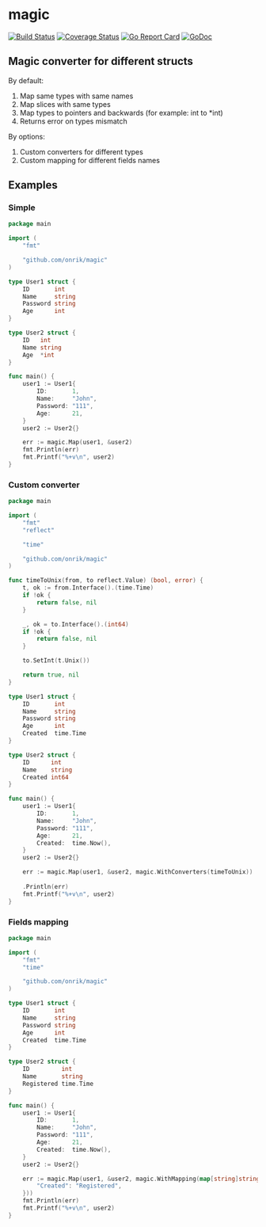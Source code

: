 # magic
[![Build Status](https://travis-ci.org/onrik/magic.svg?branch=master)](https://travis-ci.org/onrik/magic)
[![Coverage Status](https://coveralls.io/repos/github/onrik/magic/badge.svg?branch=master)](https://coveralls.io/github/onrik/magic?branch=master)
[![Go Report Card](https://goreportcard.com/badge/github.com/onrik/magic)](https://goreportcard.com/report/github.com/onrik/magic)
[![GoDoc](https://godoc.org/github.com/onrik/magic?status.svg)](https://godoc.org/github.com/onrik/magic)

## Magic converter for different structs
By default:
1. Map same types with same names
1. Map slices with same types 
1. Map types to pointers and backwards (for example: int to *int) 
1. Returns error on types mismatch

By options:
1. Custom converters for different types
1. Custom mapping for different fields names

## Examples
### Simple
```go
package main

import (
	"fmt"

	"github.com/onrik/magic"
)

type User1 struct {
	ID       int
	Name     string
	Password string
	Age      int
}

type User2 struct {
	ID   int
	Name string
	Age  *int
}

func main() {
	user1 := User1{
		ID:       1,
		Name:     "John",
		Password: "111",
		Age:      21,
	}
	user2 := User2{}

	err := magic.Map(user1, &user2)
	fmt.Println(err)
	fmt.Printf("%+v\n", user2)
}
```

### Custom converter
```go
package main

import (
	"fmt"
	"reflect"

	"time"

	"github.com/onrik/magic"
)

func timeToUnix(from, to reflect.Value) (bool, error) {
	t, ok := from.Interface().(time.Time)
	if !ok {
		return false, nil
	}

	_, ok = to.Interface().(int64)
	if !ok {
		return false, nil
	}

	to.SetInt(t.Unix())

	return true, nil
}

type User1 struct {
	ID       int
	Name     string
	Password string
	Age      int
	Created  time.Time
}

type User2 struct {
	ID      int
	Name    string
	Created int64
}

func main() {
	user1 := User1{
		ID:       1,
		Name:     "John",
		Password: "111",
		Age:      21,
		Created:  time.Now(),
	}
	user2 := User2{}

	err := magic.Map(user1, &user2, magic.WithConverters(timeToUnix))
	
	.Println(err)
	fmt.Printf("%+v\n", user2)
}
```


### Fields mapping
```go
package main

import (
	"fmt"
	"time"

	"github.com/onrik/magic"
)

type User1 struct {
	ID       int
	Name     string
	Password string
	Age      int
	Created  time.Time
}

type User2 struct {
	ID         int
	Name       string
	Registered time.Time
}

func main() {
	user1 := User1{
		ID:       1,
		Name:     "John",
		Password: "111",
		Age:      21,
		Created:  time.Now(),
	}
	user2 := User2{}

	err := magic.Map(user1, &user2, magic.WithMapping(map[string]string{
		"Created": "Registered",
	}))
	fmt.Println(err)
	fmt.Printf("%+v\n", user2)
}
```
